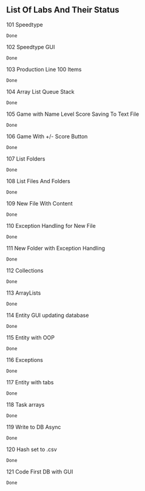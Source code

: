 ## List Of Labs And Their Status

101 Speedtype
 
    Done

102 Speedtype GUI
 
    Done

103 Production Line 100 Items
 
    Done

104 Array List Queue Stack
 
    Done

105 Game with Name Level Score Saving To Text File
 
    Done

106 Game With +/- Score Button
 
    Done

107 List Folders
 
    Done

108 List Files And Folders
 
    Done

109 New File With Content
 
    Done

110 Exception Handling for New File
 
    Done

111 New Folder with Exception Handling
 
    Done

112 Collections
 
    Done

113 ArrayLists
 
    Done

114 Entity GUI updating database
 
    Done

115 Entity with OOP
 
    Done

116 Exceptions
 
    Done

117 Entity with tabs
 
    Done

118 Task arrays
 
    Done

119 Write to DB Async
 
    Done

120 Hash set to .csv
 
    Done

121 Code First DB with GUI
 
    Done

